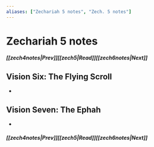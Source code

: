 ```yaml
---
aliases: ["Zechariah 5 notes", "Zech. 5 notes"]
---
```

# Zechariah 5 notes
##### <span class=arrow-left></span>[[zech4notes|Prev]]<span class=navigation-separator></span>[[zech5|Read]]<span class=navigation-separator></span>[[zech6notes|Next]]<span class=arrow-right></span>
## Vision Six: The Flying Scroll
- 
## Vision Seven: The Ephah
- 
##### <span class=arrow-left></span>[[zech4notes|Prev]]<span class=navigation-separator></span>[[zech5|Read]]<span class=navigation-separator></span>[[zech6notes|Next]]<span class=arrow-right></span>